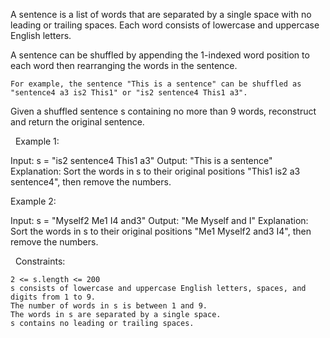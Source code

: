 A sentence is a list of words that are separated by a single space with no leading or trailing spaces. Each word consists of lowercase and uppercase English letters.

A sentence can be shuffled by appending the 1-indexed word position to each word then rearranging the words in the sentence.


	For example, the sentence "This is a sentence" can be shuffled as "sentence4 a3 is2 This1" or "is2 sentence4 This1 a3".


Given a shuffled sentence s containing no more than 9 words, reconstruct and return the original sentence.

 
Example 1:

Input: s = "is2 sentence4 This1 a3"
Output: "This is a sentence"
Explanation: Sort the words in s to their original positions "This1 is2 a3 sentence4", then remove the numbers.


Example 2:

Input: s = "Myself2 Me1 I4 and3"
Output: "Me Myself and I"
Explanation: Sort the words in s to their original positions "Me1 Myself2 and3 I4", then remove the numbers.


 
Constraints:


	2 <= s.length <= 200
	s consists of lowercase and uppercase English letters, spaces, and digits from 1 to 9.
	The number of words in s is between 1 and 9.
	The words in s are separated by a single space.
	s contains no leading or trailing spaces.

